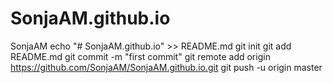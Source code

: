 # SonjaAM.github.io
SonjaAM
echo "# SonjaAM.github.io" >> README.md
git init
git add README.md
git commit -m "first commit"
git remote add origin https://github.com/SonjaAM/SonjaAM.github.io.git
git push -u origin master
